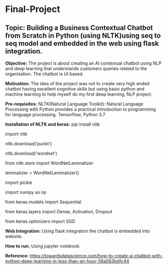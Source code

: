 # Final-Project

## Topic: Building a Business Contextual Chatbot from Scratch in Python (using NLTK)using seq to seq model and embedded in the web using flask integration.

**Objective:** The project is about creating an AI contextual chatbot using NLP and deep learning that understands customers queries related to the organisation. The chatbot is UI based.

**Motivation:** The idea of the project was not to create very high ended chatbot having excellent cognitive skills but using basic python and machine learning to help myself do my first deep learning, NLP project.

**Pre-requisites:** 
NLTK(Natural Language Toolkit): Natural Language Processing with Python provides a practical introduction to programming for language processing.
Tensorflow, Python 3.7

**Installation of NLTK and keras:** 
pip install nltk

import nltk

nltk.download('punkt')

nltk.download('wordnet')

from nltk.stem import WordNetLemmatizer

lemmatizer = WordNetLemmatizer()

import pickle

import numpy as np

from keras.models import Sequential

from keras.layers import Dense, Activation, Dropout

from keras.optimizers import SGD

**Web Integration:** Using flask integration the chatbot is embedded into website.

**How to run:** 
Using jupyter notebook.

**Reference:** https://towardsdatascience.com/how-to-create-a-chatbot-with-python-deep-learning-in-less-than-an-hour-56a063bdfc44


